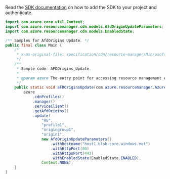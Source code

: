 Read the [SDK documentation](https://github.com/Azure/azure-sdk-for-java/blob/azure-resourcemanager_2.13.0/sdk/resourcemanager/azure-resourcemanager/README.md) on how to add the SDK to your project and authenticate.

```java
import com.azure.core.util.Context;
import com.azure.resourcemanager.cdn.models.AfdOriginUpdateParameters;
import com.azure.resourcemanager.cdn.models.EnabledState;

/** Samples for AfdOrigins Update. */
public final class Main {
    /*
     * x-ms-original-file: specification/cdn/resource-manager/Microsoft.Cdn/stable/2021-06-01/examples/AFDOrigins_Update.json
     */
    /**
     * Sample code: AFDOrigins_Update.
     *
     * @param azure The entry point for accessing resource management APIs in Azure.
     */
    public static void aFDOriginsUpdate(com.azure.resourcemanager.AzureResourceManager azure) {
        azure
            .cdnProfiles()
            .manager()
            .serviceClient()
            .getAfdOrigins()
            .update(
                "RG",
                "profile1",
                "origingroup1",
                "origin1",
                new AfdOriginUpdateParameters()
                    .withHostname("host1.blob.core.windows.net")
                    .withHttpPort(80)
                    .withHttpsPort(443)
                    .withEnabledState(EnabledState.ENABLED),
                Context.NONE);
    }
}
```
